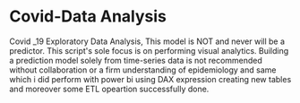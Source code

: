 # Covid-Data Analysis
Covid _19 Exploratory Data Analysis, This model is NOT and never will be a predictor. This script's sole focus is on performing visual analytics. Building a prediction model solely from time-series data is not recommended without collaboration or a firm understanding of epidemiology and same which i did perform with power bi using DAX expression creating new tables and moreover some ETL opeartion successfully done.

